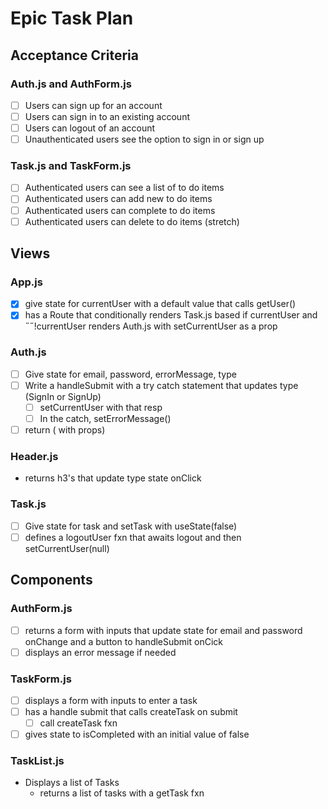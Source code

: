 # Epic Task Plan

## Acceptance Criteria

### Auth.js and AuthForm.js

- [ ] Users can sign up for an account
- [ ] Users can sign in to an existing account
- [ ] Users can logout of an account
- [ ] Unauthenticated users see the option to sign in or sign up

### Task.js and TaskForm.js

- [ ] Authenticated users can see a list of to do items
- [ ] Authenticated users can add new to do items
- [ ] Authenticated users can complete to do items
- [ ] Authenticated users can delete to do items (stretch)

## Views

### App.js

- [x] give state for currentUser with a default value that calls getUser()
- [x] has a Route that conditionally renders Task.js based if currentUser and ˝˝!currentUser renders Auth.js with setCurrentUser as a prop

### Auth.js

- [ ] Give state for email, password, errorMessage, type
- [ ] Write a handleSubmit with a try catch statement that updates type (SignIn or SignUp)
  - [ ] setCurrentUser with that resp
  - [ ] In the catch, setErrorMessage()
- [ ] return (<AuthForm /> with props)

### Header.js

- returns h3's that update type state onClick

### Task.js

- [ ] Give state for task and setTask with useState(false)
- [ ] defines a logoutUser fxn that awaits logout and then setCurrentUser(null)

## Components

### AuthForm.js

- [ ] returns a form with inputs that update state for email and password onChange and a button to handleSubmit onCick
- [ ] displays an error message if needed

### TaskForm.js

- [ ] displays a form with inputs to enter a task
- [ ] has a handle submit that calls createTask on submit
  - [ ] call createTask fxn
- [ ] gives state to isCompleted with an initial value of false

### TaskList.js

- Displays a list of Tasks
  - returns a list of tasks with a getTask fxn
